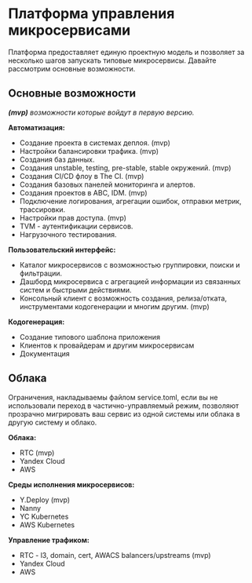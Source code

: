 # Платформа управления микросервисами

Платформа предоставляет единую проектную модель и позволяет за несколько шагов запускать типовые микросервисы. Давайте рассмотрим основные возможности.

## Основные возможности

_**(mvp)** возможности которые войдут в первую версию._

**Автоматизация:**
* Создание проекта в системах деплоя. (mvp)
* Настройки балансировки трафика. (mvp)
* Создания баз данных.
* Создания unstable, testing, pre-stable, stable окружений. (mvp)
* Создания CI/CD флоу в The CI. (mvp)
* Создания базовых панелей мониторинга и алертов.
* Создания проектов в ABC, IDM. (mvp)
* Подключение логирования, агрегации ошибок, отправки метрик, трассировки.
* Настройки прав доступа. (mvp)
* TVM - аутентификации сервисов.
* Нагрузочного тестирования.

**Пользовательский интерфейс:**
* Каталог микросервисов с возможностью группировки, поиски и фильтрации.
* Дашборд микросервиса с агрегацией информации из связанных систем и быстрыми действиями.
* Консольный клиент с возможность создания, релиза/отката, инструментами кодогенерации и многим другим. (mvp)

**Кодогенерация:**
* Создание типового шаблона приложения
* Клиентов к провайдерам и другим микросервисам
* Документация


## Облака

Ограничения, накладываемы файлом service.toml, если вы не использовали переход в частично-управляемый режим, позволяют прозрачно мигрировать ваш сервис из одной системы или облака в другую систему и облако.

**Облака:**
* RTC (mvp)
* Yandex Cloud
* AWS

**Среды исполнения микросервисов:**
* Y.Deploy (mvp)
* Nanny
* YC Kubernetes
* AWS Kubernetes

**Управление трафиком:**
* RTC - l3, domain, cert, AWACS balancers/upstreams (mvp)
* Yandex Cloud
* AWS
